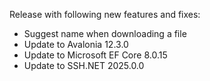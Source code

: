 Release with following new features and fixes:
- Suggest name when downloading a file
- Update to Avalonia 12.3.0
- Update to Microsoft EF Core 8.0.15
- Update to SSH.NET 2025.0.0

